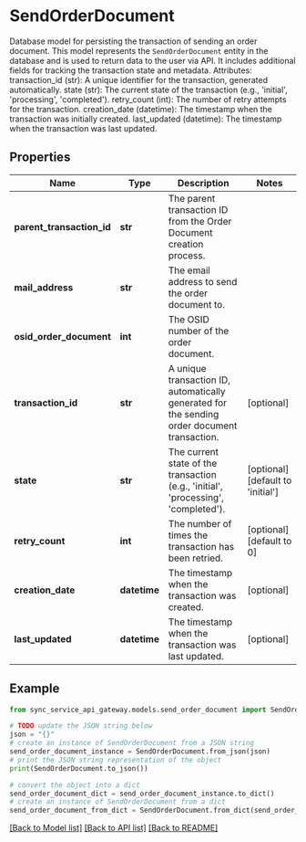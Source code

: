 # SendOrderDocument

Database model for persisting the transaction of sending an order document.  This model represents the `SendOrderDocument` entity in the database and is used to return data to the user via API. It includes additional fields for tracking the transaction state and metadata.  Attributes:     transaction_id (str): A unique identifier for the transaction, generated automatically.     state (str): The current state of the transaction (e.g., 'initial', 'processing', 'completed').     retry_count (int): The number of retry attempts for the transaction.     creation_date (datetime): The timestamp when the transaction was initially created.     last_updated (datetime): The timestamp when the transaction was last updated.

## Properties

Name | Type | Description | Notes
------------ | ------------- | ------------- | -------------
**parent_transaction_id** | **str** | The parent transaction ID from the Order Document creation process. | 
**mail_address** | **str** | The email address to send the order document to. | 
**osid_order_document** | **int** | The OSID number of the order document. | 
**transaction_id** | **str** | A unique transaction ID, automatically generated for the sending order document transaction. | [optional] 
**state** | **str** | The current state of the transaction (e.g., &#39;initial&#39;, &#39;processing&#39;, &#39;completed&#39;). | [optional] [default to 'initial']
**retry_count** | **int** | The number of times the transaction has been retried. | [optional] [default to 0]
**creation_date** | **datetime** | The timestamp when the transaction was created. | [optional] 
**last_updated** | **datetime** | The timestamp when the transaction was last updated. | [optional] 

## Example

```python
from sync_service_api_gateway.models.send_order_document import SendOrderDocument

# TODO update the JSON string below
json = "{}"
# create an instance of SendOrderDocument from a JSON string
send_order_document_instance = SendOrderDocument.from_json(json)
# print the JSON string representation of the object
print(SendOrderDocument.to_json())

# convert the object into a dict
send_order_document_dict = send_order_document_instance.to_dict()
# create an instance of SendOrderDocument from a dict
send_order_document_from_dict = SendOrderDocument.from_dict(send_order_document_dict)
```
[[Back to Model list]](../README.md#documentation-for-models) [[Back to API list]](../README.md#documentation-for-api-endpoints) [[Back to README]](../README.md)


